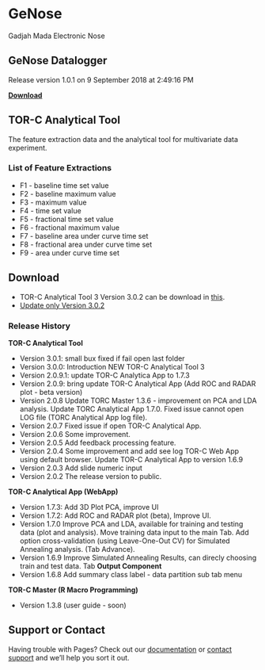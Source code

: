# GeNose
Gadjah Mada Electronic Nose

## GeNose Datalogger

Release version 1.0.1 on 9 September 2018 at 2:49:16 PM

[**Download**](https://drive.google.com/file/d/1Q4c7rVsNXHcYJ7sg0J9bv4-SdGJWo_dM/view?usp=sharing)

## TOR-C Analytical Tool

The feature extraction data and the analytical tool for multivariate data experiment.

### List of Feature Extractions

- F1 - baseline time set value 
- F2 - baseline maximum value 
- F3 - maximum value 
- F4 - time set value 
- F5 - fractional time set value 
- F6 - fractional maximum value 
- F7 - baseline area under curve time set
- F8 - fractional area under curve time set
- F9 - area under curve time set

## Download

- TOR-C Analytical Tool 3 Version 3.0.2 can be download in [this](http://bit.ly/TOR-CAPP3).
- [Update only Version 3.0.2](https://drive.google.com/file/d/1BBMc-HrB9_yJb04zetVyHlEMjwaYfR2E/view?usp=sharing)

### Release History

**TOR-C Analytical Tool**

- Version 3.0.1: small bux fixed if fail open last folder
- Version 3.0.0: Introduction NEW TOR-C Analytical Tool 3
- Version 2.0.9.1: update TOR-C Analytica App to 1.7.3
- Version 2.0.9: bring update TOR-C Analytical App (Add ROC and RADAR plot - beta version)
- Version 2.0.8
  Update TORC Master 1.3.6 - improvement on PCA and LDA analysis.
  Update TORC Analytical App 1.7.0.
  Fixed issue cannot open LOG file (TORC Analytical App log file).
- Version 2.0.7
  Fixed issue if open TOR-C Analytical App.
- Version 2.0.6
  Some improvement.
- Version 2.0.5
  Add feedback processing feature.
- Version 2.0.4
  Some improvement and add see log TOR-C Web App using default browser. Update TOR-C Analytical App to version 1.6.9
- Version 2.0.3
  Add slide numeric input
- Version 2.0.2
  The release version to public.

**TOR-C Analytical App (WebApp)**

- Version 1.7.3: Add 3D Plot PCA, improve UI
- Version 1.7.2: Add ROC and RADAR plot (beta), Improve UI.
- Version 1.7.0
  Improve PCA and LDA, available for training and testing data (plot and analysis).
  Move training data input to the main Tab.
  Add option cross-validation (using Leave-One-Out CV) for Simulated Annealing analysis. (Tab Advance).
- Version 1.6.9
  Improve Simulated Annealing Results, can direcly choosing train and test data. Tab **Output Component**
- Version 1.6.8
  Add summary class label - data partition sub tab menu



**TOR-C Master (R Macro Programming)**

- Version 1.3.8 (user guide - soon)



## Support or Contact

Having trouble with Pages? Check out our [documentation](http://bit.ly/UserGuideTOR-CApp) or [contact support](mailto:torc.ugm@gmail.com) and we’ll help you sort it out.
